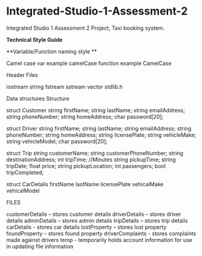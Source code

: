 # Integrated-Studio-1-Assessment-2
Integrated Studio 1 Assessment 2 Project, Taxi booking system.

**Technical Style Guide**

**Variable/Function naming style **

Camel case 
var example camelCase 
function example CamelCase 



 
Header Files

iostream 
string 
fstream 
sstream 
vector 
stdlib.h

 
Data structures
Structure  

struct Customer 
    string firstName;
    string lastName;
    string emailAddress;
    string phoneNumber;
    string homeAddress;
    char password[20];

struct Driver 
    string firstName;
    string lastName;
    string emailAddress;
    string phoneNumber;
    string homeAddress;
    string licensePlate;
    string vehicleMake;
    string vehicleModel;
    char password[20]; 

struct Trip 
    string customerName;
    string customerPhoneNumber;
    string destinationAddress;
    int tripTime; //Minutes
    string pickupTime; 
    string tripDate;
    float price;
    string pickupLocation;
    int passengers;
    bool tripCompleted;


struct CarDetails
    firstName
    lastName
    licensePlate
    vehicalMake
    vehicalModel


FILES

customerDetails – stores customer details 
driverDetails – stores driver details
adminDetails – stores admin details 
tripDetails – stores trip details 
carDetails - stores car details
lostProperty – stores lost property 
foundProperty – stores found property
driverComplaints - stores complaints made against drivers
temp - temporarily holds account information for use in updating file information

